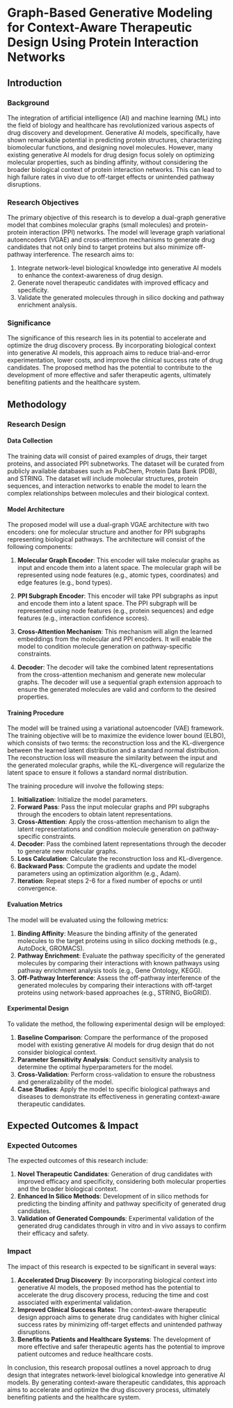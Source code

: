 # Graph-Based Generative Modeling for Context-Aware Therapeutic Design Using Protein Interaction Networks

## Introduction

### Background

The integration of artificial intelligence (AI) and machine learning (ML) into the field of biology and healthcare has revolutionized various aspects of drug discovery and development. Generative AI models, specifically, have shown remarkable potential in predicting protein structures, characterizing biomolecular functions, and designing novel molecules. However, many existing generative AI models for drug design focus solely on optimizing molecular properties, such as binding affinity, without considering the broader biological context of protein interaction networks. This can lead to high failure rates in vivo due to off-target effects or unintended pathway disruptions.

### Research Objectives

The primary objective of this research is to develop a dual-graph generative model that combines molecular graphs (small molecules) and protein-protein interaction (PPI) networks. The model will leverage graph variational autoencoders (VGAE) and cross-attention mechanisms to generate drug candidates that not only bind to target proteins but also minimize off-pathway interference. The research aims to:

1. Integrate network-level biological knowledge into generative AI models to enhance the context-awareness of drug design.
2. Generate novel therapeutic candidates with improved efficacy and specificity.
3. Validate the generated molecules through in silico docking and pathway enrichment analysis.

### Significance

The significance of this research lies in its potential to accelerate and optimize the drug discovery process. By incorporating biological context into generative AI models, this approach aims to reduce trial-and-error experimentation, lower costs, and improve the clinical success rate of drug candidates. The proposed method has the potential to contribute to the development of more effective and safer therapeutic agents, ultimately benefiting patients and the healthcare system.

## Methodology

### Research Design

#### Data Collection

The training data will consist of paired examples of drugs, their target proteins, and associated PPI subnetworks. The dataset will be curated from publicly available databases such as PubChem, Protein Data Bank (PDB), and STRING. The dataset will include molecular structures, protein sequences, and interaction networks to enable the model to learn the complex relationships between molecules and their biological context.

#### Model Architecture

The proposed model will use a dual-graph VGAE architecture with two encoders: one for molecular structure and another for PPI subgraphs representing biological pathways. The architecture will consist of the following components:

1. **Molecular Graph Encoder**: This encoder will take molecular graphs as input and encode them into a latent space. The molecular graph will be represented using node features (e.g., atomic types, coordinates) and edge features (e.g., bond types).

2. **PPI Subgraph Encoder**: This encoder will take PPI subgraphs as input and encode them into a latent space. The PPI subgraph will be represented using node features (e.g., protein sequences) and edge features (e.g., interaction confidence scores).

3. **Cross-Attention Mechanism**: This mechanism will align the learned embeddings from the molecular and PPI encoders. It will enable the model to condition molecule generation on pathway-specific constraints.

4. **Decoder**: The decoder will take the combined latent representations from the cross-attention mechanism and generate new molecular graphs. The decoder will use a sequential graph extension approach to ensure the generated molecules are valid and conform to the desired properties.

#### Training Procedure

The model will be trained using a variational autoencoder (VAE) framework. The training objective will be to maximize the evidence lower bound (ELBO), which consists of two terms: the reconstruction loss and the KL-divergence between the learned latent distribution and a standard normal distribution. The reconstruction loss will measure the similarity between the input and the generated molecular graphs, while the KL-divergence will regularize the latent space to ensure it follows a standard normal distribution.

The training procedure will involve the following steps:

1. **Initialization**: Initialize the model parameters.
2. **Forward Pass**: Pass the input molecular graphs and PPI subgraphs through the encoders to obtain latent representations.
3. **Cross-Attention**: Apply the cross-attention mechanism to align the latent representations and condition molecule generation on pathway-specific constraints.
4. **Decoder**: Pass the combined latent representations through the decoder to generate new molecular graphs.
5. **Loss Calculation**: Calculate the reconstruction loss and KL-divergence.
6. **Backward Pass**: Compute the gradients and update the model parameters using an optimization algorithm (e.g., Adam).
7. **Iteration**: Repeat steps 2-6 for a fixed number of epochs or until convergence.

#### Evaluation Metrics

The model will be evaluated using the following metrics:

1. **Binding Affinity**: Measure the binding affinity of the generated molecules to the target proteins using in silico docking methods (e.g., AutoDock, GROMACS).
2. **Pathway Enrichment**: Evaluate the pathway specificity of the generated molecules by comparing their interactions with known pathways using pathway enrichment analysis tools (e.g., Gene Ontology, KEGG).
3. **Off-Pathway Interference**: Assess the off-pathway interference of the generated molecules by comparing their interactions with off-target proteins using network-based approaches (e.g., STRING, BioGRID).

#### Experimental Design

To validate the method, the following experimental design will be employed:

1. **Baseline Comparison**: Compare the performance of the proposed model with existing generative AI models for drug design that do not consider biological context.
2. **Parameter Sensitivity Analysis**: Conduct sensitivity analysis to determine the optimal hyperparameters for the model.
3. **Cross-Validation**: Perform cross-validation to ensure the robustness and generalizability of the model.
4. **Case Studies**: Apply the model to specific biological pathways and diseases to demonstrate its effectiveness in generating context-aware therapeutic candidates.

## Expected Outcomes & Impact

### Expected Outcomes

The expected outcomes of this research include:

1. **Novel Therapeutic Candidates**: Generation of drug candidates with improved efficacy and specificity, considering both molecular properties and the broader biological context.
2. **Enhanced In Silico Methods**: Development of in silico methods for predicting the binding affinity and pathway specificity of generated drug candidates.
3. **Validation of Generated Compounds**: Experimental validation of the generated drug candidates through in vitro and in vivo assays to confirm their efficacy and safety.

### Impact

The impact of this research is expected to be significant in several ways:

1. **Accelerated Drug Discovery**: By incorporating biological context into generative AI models, the proposed method has the potential to accelerate the drug discovery process, reducing the time and cost associated with experimental validation.
2. **Improved Clinical Success Rates**: The context-aware therapeutic design approach aims to generate drug candidates with higher clinical success rates by minimizing off-target effects and unintended pathway disruptions.
3. **Benefits to Patients and Healthcare Systems**: The development of more effective and safer therapeutic agents has the potential to improve patient outcomes and reduce healthcare costs.

In conclusion, this research proposal outlines a novel approach to drug design that integrates network-level biological knowledge into generative AI models. By generating context-aware therapeutic candidates, this approach aims to accelerate and optimize the drug discovery process, ultimately benefiting patients and the healthcare system.